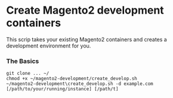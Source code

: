 # Create Magento2 development containers

This scrip takes your existing Magento2 containers and creates a development environment for you.

### The Basics

```
git clone ... ~/
chmod +x ~/magento2-development/create_develop.sh
~/magento2-development\create_develop.sh -d example.com [/path/to/your/running/instance] [/path/t]
```